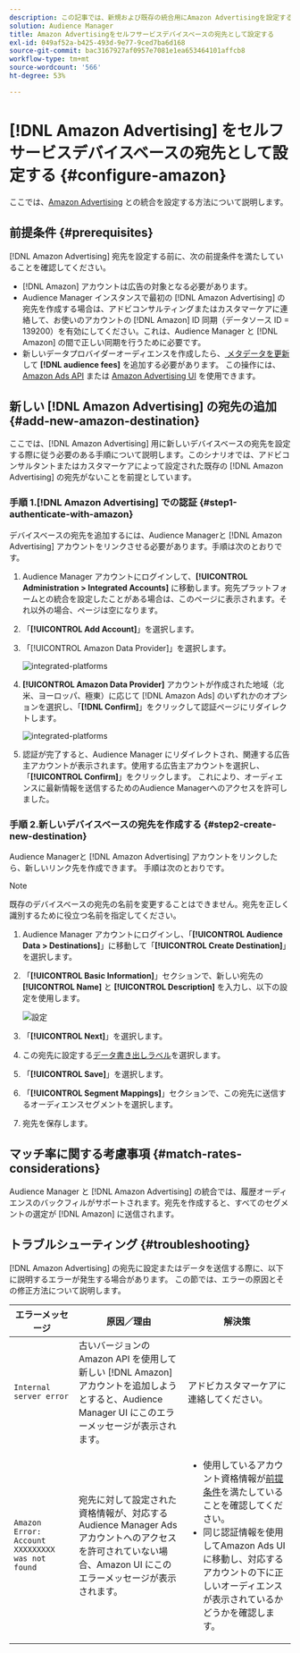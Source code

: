 ```yaml
---
description: この記事では、新規および既存の統合用にAmazon Advertisingを設定する方法について説明します。
solution: Audience Manager
title: Amazon Advertisingをセルフサービスデバイスベースの宛先として設定する
exl-id: 049af52a-b425-493d-9e77-9ced7ba6d168
source-git-commit: bac3167927af0957e7081e1ea653464101affcb8
workflow-type: tm+mt
source-wordcount: '566'
ht-degree: 53%

---
```


# [!DNL Amazon Advertising] をセルフサービスデバイスベースの宛先として設定する  {#configure-amazon}

ここでは、[Amazon Advertising](https://advertising.amazon.com/API/docs/en-us) との統合を設定する方法について説明します。

## 前提条件 {#prerequisites}

[!DNL Amazon Advertising] 宛先を設定する前に、次の前提条件を満たしていることを確認してください。

* [!DNL Amazon] アカウントは広告の対象となる必要があります。
* Audience Manager インスタンスで最初の [!DNL Amazon Advertising] の宛先を作成する場合は、アドビコンサルティングまたはカスタマーケアに連絡して、お使いのアカウントの [!DNL Amazon] ID 同期（データソース ID = 139200）を有効にしてください。これは、Audience Manager と [!DNL Amazon] の間で正しい同期を行うために必要です。
* 新しいデータプロバイダーオーディエンスを作成したら、[ メタデータを更新 ](https://advertising.amazon.com/API/docs/en-us/data-provider/openapi#tag/Metadata/paths/~1v2~1dp~1audiencemetadata~1%7BaudienceId%7D/put) して **[!DNL audience fees]** を追加する必要があります。 この操作には、[Amazon Ads API](https://advertising.amazon.com/API/docs/en-us/guides/onboarding/apply-for-access) または [Amazon Advertising UI](https://advertising.amazon.com/) を使用できます。

## 新しい [!DNL Amazon Advertising] の宛先の追加 {#add-new-amazon-destination}

ここでは、[!DNL Amazon Advertising] 用に新しいデバイスベースの宛先を設定する際に従う必要のある手順について説明します。このシナリオでは、アドビコンサルタントまたはカスタマーケアによって設定された既存の [!DNL Amazon Advertising] の宛先がないことを前提としています。

### 手順 1.[!DNL Amazon Advertising] での認証  {#step1-authenticate-with-amazon}

デバイスベースの宛先を追加するには、Audience Managerと [!DNL Amazon Advertising] アカウントをリンクさせる必要があります。手順は次のとおりです。

1. Audience Manager アカウントにログインして、**[!UICONTROL Administration > Integrated Accounts]** に移動します。宛先プラットフォームとの統合を設定したことがある場合は、このページに表示されます。それ以外の場合、ページは空になります。
1. 「**[!UICONTROL Add Account]**」を選択します。
1. 「[!UICONTROL Amazon Data Provider]」を選択します。

   ![integrated-platforms](assets/dbd-amazon-without-options.png)

1. **[!UICONTROL Amazon Data Provider]** アカウントが作成された地域（北米、ヨーロッパ、極東）に応じて [!DNL Amazon Ads] のいずれかのオプションを選択し、「**[!DNL Confirm]**」をクリックして認証ページにリダイレクトします。

   ![integrated-platforms](assets/dbd-amazon-with-options.png)

1. 認証が完了すると、Audience Manager にリダイレクトされ、関連する広告主アカウントが表示されます。使用する広告主アカウントを選択し、「**[!UICONTROL Confirm]**」をクリックします。 これにより、オーディエンスに最新情報を送信するためのAudience Managerへのアクセスを許可しました。

### 手順 2.新しいデバイスベースの宛先を作成する {#step2-create-new-destination}

Audience Managerと [!DNL Amazon Advertising] アカウントをリンクしたら、新しいリンク先を作成できます。 手順は次のとおりです。

>[!NOTE]
>
>既存のデバイスベースの宛先の名前を変更することはできません。宛先を正しく識別するために役立つ名前を指定してください。

1. Audience Manager アカウントにログインし、「**[!UICONTROL Audience Data > Destinations]**」に移動して「**[!UICONTROL Create Destination]**」を選択します。
1. 「**[!UICONTROL Basic Information]**」セクションで、新しい宛先の **[!UICONTROL Name]** と **[!UICONTROL Description]** を入力し、以下の設定を使用します。

   ![設定](assets/dbd-new-account-amazon.png)

1. 「**[!UICONTROL Next]**」を選択します。
1. この宛先に設定する[データ書き出しラベル](/help/using/features/data-export-controls.md#controls-labels)を選択します。
1. 「**[!UICONTROL Save]**」を選択します。
1. 「**[!UICONTROL Segment Mappings]**」セクションで、この宛先に送信するオーディエンスセグメントを選択します。
1. 宛先を保存します。

## マッチ率に関する考慮事項 {#match-rates-considerations}

Audience Manager と [!DNL Amazon Advertising] の統合では、履歴オーディエンスのバックフィルがサポートされます。宛先を作成すると、すべてのセグメントの選定が [!DNL Amazon] に送信されます。

## トラブルシューティング {#troubleshooting}

[!DNL Amazon Advertising] の宛先に設定またはデータを送信する際に、以下に説明するエラーが発生する場合があります。 この節では、エラーの原因とその修正方法について説明します。

| エラーメッセージ | 原因／理由 | 解決策 |
|---|---|---|
| `Internal server error` | 古いバージョンのAmazon API を使用して新しい [!DNL Amazon] アカウントを追加しようとすると、Audience Manager UI にこのエラーメッセージが表示されます。 | アドビカスタマーケアに連絡してください。 |
| `Amazon Error: Account XXXXXXXXX was not found` | 宛先に対して設定された資格情報が、対応するAudience Manager Ads アカウントへのアクセスを許可されていない場合、Amazon UI にこのエラーメッセージが表示されます。 | <ul><li>使用しているアカウント資格情報が[前提条件](#prerequisites)を満たしていることを確認してください。</li><li>同じ認証情報を使用してAmazon Ads UI に移動し、対応するアカウントの下に正しいオーディエンスが表示されているかどうかを確認します。 </li></ul> |
